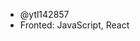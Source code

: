 - @ytl142857
- Fronted: JavaScript, React


<!---
ytl142857/ytl142857 is a ✨ special ✨ repository because its `README.md` (this file) appears on your GitHub profile.
You can click the Preview link to take a look at your changes.
--->
